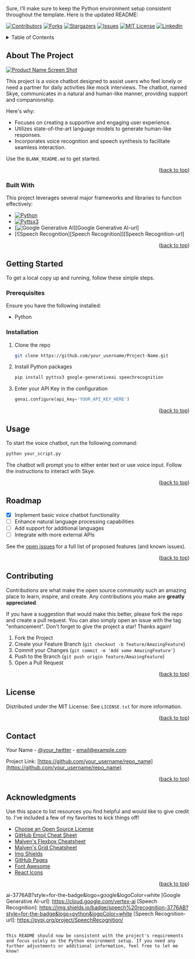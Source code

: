 Sure, I’ll make sure to keep the Python environment setup consistent throughout the template. Here is the updated README:


<a name="readme-top"></a>
<!--
*** Thanks for checking out the Best-README-Template. If you have a suggestion
*** that would make this better, please fork the repo and create a pull request
*** or simply open an issue with the tag "enhancement".
*** Don't forget to give the project a star!
*** Thanks again! Now go create something AMAZING! :D
-->



<!-- PROJECT SHIELDS -->
<!--
*** I'm using markdown "reference style" links for readability.
*** Reference links are enclosed in brackets [ ] instead of parentheses ( ).
*** See the bottom of this document for the declaration of the reference variables
*** for contributors-url, forks-url, etc. This is an optional, concise syntax you may use.
*** https://www.markdownguide.org/basic-syntax/#reference-style-links
-->
[![Contributors][contributors-shield]][contributors-url]
[![Forks][forks-shield]][forks-url]
[![Stargazers][stars-shield]][stars-url]
[![Issues][issues-shield]][issues-url]
[![MIT License][license-shield]][license-url]
[![LinkedIn][linkedin-shield]][linkedin-url]



<!-- TABLE OF CONTENTS -->
<details>
  <summary>Table of Contents</summary>
  <ol>
    <li>
      <a href="#about-the-project">About The Project</a>
      <ul>
        <li><a href="#built-with">Built With</a></li>
      </ul>
    </li>
    <li>
      <a href="#getting-started">Getting Started</a>
      <ul>
        <li><a href="#prerequisites">Prerequisites</a></li>
        <li><a href="#installation">Installation</a></li>
      </ul>
    </li>
    <li><a href="#usage">Usage</a></li>
    <li><a href="#roadmap">Roadmap</a></li>
    <li><a href="#contributing">Contributing</a></li>
    <li><a href="#license">License</a></li>
    <li><a href="#contact">Contact</a></li>
    <li><a href="#acknowledgments">Acknowledgments</a></li>
  </ol>
</details>



<!-- ABOUT THE PROJECT -->
## About The Project

[![Product Name Screen Shot][product-screenshot]](https://example.com)

This project is a voice chatbot designed to assist users who feel lonely or need a partner for daily activities like mock interviews. The chatbot, named Skye, communicates in a natural and human-like manner, providing support and companionship.

Here's why:
* Focuses on creating a supportive and engaging user experience.
* Utilizes state-of-the-art language models to generate human-like responses.
* Incorporates voice recognition and speech synthesis to facilitate seamless interaction.

Use the `BLANK_README.md` to get started.

<p align="right">(<a href="#readme-top">back to top</a>)</p>



### Built With

This project leverages several major frameworks and libraries to function effectively:

* [![Python][Python]][Python-url]
* [![Pyttsx3][Pyttsx3]][Pyttsx3-url]
* [![Google Generative AI][Google Generative AI]][Google Generative AI-url]
* [![Speech Recognition][Speech Recognition]][Speech Recognition-url]

<p align="right">(<a href="#readme-top">back to top</a>)</p>



<!-- GETTING STARTED -->
## Getting Started

To get a local copy up and running, follow these simple steps.

### Prerequisites

Ensure you have the following installed:
* Python

### Installation

1. Clone the repo
   ```sh
   git clone https://github.com/your_username/Project-Name.git
   ```
2. Install Python packages
   ```sh
   pip install pyttsx3 google-generativeai speechrecognition
   ```
3. Enter your API Key in the configuration
   ```python
   genai.configure(api_key='YOUR_API_KEY_HERE')
   ```

<p align="right">(<a href="#readme-top">back to top</a>)</p>



<!-- USAGE EXAMPLES -->
## Usage

To start the voice chatbot, run the following command:
```sh
python your_script.py
```

The chatbot will prompt you to either enter text or use voice input. Follow the instructions to interact with Skye.

<p align="right">(<a href="#readme-top">back to top</a>)</p>



<!-- ROADMAP -->
## Roadmap

- [x] Implement basic voice chatbot functionality
- [ ] Enhance natural language processing capabilities
- [ ] Add support for additional languages
- [ ] Integrate with more external APIs

See the [open issues](https://github.com/your_username/repo_name/issues) for a full list of proposed features (and known issues).

<p align="right">(<a href="#readme-top">back to top</a>)</p>



<!-- CONTRIBUTING -->
## Contributing

Contributions are what make the open source community such an amazing place to learn, inspire, and create. Any contributions you make are **greatly appreciated**.

If you have a suggestion that would make this better, please fork the repo and create a pull request. You can also simply open an issue with the tag "enhancement".
Don't forget to give the project a star! Thanks again!

1. Fork the Project
2. Create your Feature Branch (`git checkout -b feature/AmazingFeature`)
3. Commit your Changes (`git commit -m 'Add some AmazingFeature'`)
4. Push to the Branch (`git push origin feature/AmazingFeature`)
5. Open a Pull Request

<p align="right">(<a href="#readme-top">back to top</a>)</p>



<!-- LICENSE -->
## License

Distributed under the MIT License. See `LICENSE.txt` for more information.

<p align="right">(<a href="#readme-top">back to top</a>)</p>



<!-- CONTACT -->
## Contact

Your Name - [@your_twitter](https://twitter.com/your_username) - email@example.com

Project Link: [https://github.com/your_username/repo_name](https://github.com/your_username/repo_name)

<p align="right">(<a href="#readme-top">back to top</a>)</p>



<!-- ACKNOWLEDGMENTS -->
## Acknowledgments

Use this space to list resources you find helpful and would like to give credit to. I've included a few of my favorites to kick things off!

* [Choose an Open Source License](https://choosealicense.com)
* [GitHub Emoji Cheat Sheet](https://www.webpagefx.com/tools/emoji-cheat-sheet)
* [Malven's Flexbox Cheatsheet](https://flexbox.malven.co/)
* [Malven's Grid Cheatsheet](https://grid.malven.co/)
* [Img Shields](https://shields.io)
* [GitHub Pages](https://pages.github.com)
* [Font Awesome](https://fontawesome.com)
* [React Icons](https://react-icons.github.io/react-icons/search)

<p align="right">(<a href="#readme-top">back to top</a>)</p>



<!-- MARKDOWN LINKS & IMAGES -->
<!-- https://www.markdownguide.org/basic-syntax/#reference-style-links -->
[contributors-shield]: https://img.shields.io/github/contributors/othneildrew/Best-README-Template.svg?style=for-the-badge
[contributors-url]: https://github.com/othneildrew/Best-README-Template/graphs/contributors
[forks-shield]: https://img.shields.io/github/forks/othneildrew/Best-README-Template.svg?style=for-the-badge
[forks-url]: https://github.com/othneildrew/Best-README-Template/network/members
[stars-shield]: https://img.shields.io/github/stars/othneildrew/Best-README-Template.svg?style=for-the-badge
[stars-url]: https://github.com/othneildrew/Best-README-Template/stargazers
[issues-shield]: https://img.shields.io/github/issues/othneildrew/Best-README-Template.svg?style=for-the-badge
[issues-url]: https://github.com/othneildrew/Best-README-Template/issues
[license-shield]: https://img.shields.io/github/license/othneildrew/Best-README-Template.svg?style=for-the-badge
[license-url]: https://github.com/othneildrew/Best-README-Template/blob/master/LICENSE.txt
[linkedin-shield]: https://img.shields.io/badge/-LinkedIn-black.svg?style=for-the-badge&logo=linkedin&colorB=555
[linkedin-url]: https://linkedin.com/in/othneildrew
[product-screenshot]: images/screenshot.png
[Python]: https://img.shields.io/badge/python-3776AB?style=for-the-badge&logo=python&logoColor=white
[Python-url]: https://www.python.org/
[Pyttsx3]: https://img.shields.io/badge/pyttsx3-3776AB?style=for-the-badge&logo=python&logoColor=white
[Pyttsx3-url]: https://pypi.org/project/pyttsx3/
[Google Generative AI]: https://img.shields.io/badge/google%20generative%20

ai-3776AB?style=for-the-badge&logo=google&logoColor=white
[Google Generative AI-url]: https://cloud.google.com/vertex-ai
[Speech Recognition]: https://img.shields.io/badge/speech%20recognition-3776AB?style=for-the-badge&logo=python&logoColor=white
[Speech Recognition-url]: https://pypi.org/project/SpeechRecognition/
```

This README should now be consistent with the project's requirements and focus solely on the Python environment setup. If you need any further adjustments or additional information, feel free to let me know!
